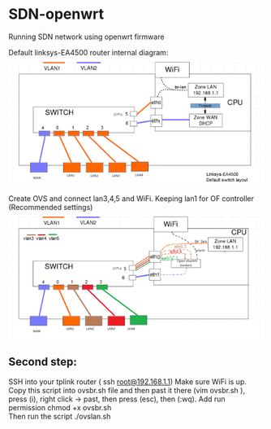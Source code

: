 # SDN-openwrt
Running SDN network using openwrt firmware


Default linksys-EA4500 router internal diagram:
![alt text](./img/linksys-EA4500_def_layout.png "linksys-EA4500 default layout")

Create OVS and connect lan3,4,5 and WiFi. Keeping lan1 for OF controller (Recommended settings)
![alt text](./img/ovs-keep-br-lan.png "OVS bridge with one port for controller/management")


## Second step:
SSH into your tplink router ( ssh root@192.168.1.1) 
Make sure WiFi is up. 
Copy this script into ovsbr.sh file and then past it there  (vim ovsbr.sh ), press (i), right click -> past, then press (esc), then (:wq). 
Add run permission chmod +x ovsbr.sh  
Then run the script 
./ovslan.sh  
